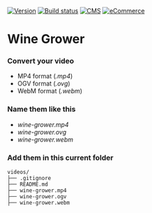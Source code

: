 [![Version](https://img.shields.io/badge/version-1.0-green.svg)](https://img.shields.io/badge/version-1.1-green.svg) [![Build status](https://img.shields.io/badge/build-passing-green.svg)](https://img.shields.io/badge/build-passing-green.svg) [![CMS](https://img.shields.io/badge/CMS-WordPress-lightgrey.svg)](https://img.shields.io/badge/CMS-WordPress-lightgrey.svg) [![eCommerce](https://img.shields.io/badge/E%20Commerce%20solution-WooCommerce-lightgrey.svg)](https://img.shields.io/badge/E%20Commerce%20solution-WooCommerce-lightgrey.svg)

# Wine Grower

### Convert your video

- MP4 format (*.mp4*)
- OGV format (*.ovg*)
- WebM format (*.webm*)

### Name them like this

- *wine-grower.mp4*
- *wine-grower.ovg*
- *wine-grower.webm*

### Add them in this current folder

```
videos/
├── .gitignore
├── README.md
├── wine-grower.mp4
├── wine-grower.ogv
├── wine-grower.webm
```

